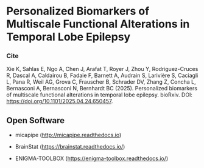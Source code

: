 # Personalized Biomarkers of Multiscale Functional Alterations in Temporal Lobe Epilepsy

### Cite
Xie K, Sahlas E, Ngo A, Chen J, Arafat T, Royer J, Zhou Y, Rodriguez-Cruces R, Dascal A, Caldairou B, Fadaie F, Barnett A, Audrain S, Larivière S, Caciagli L, Pana R, Weil AG, Grova C, Frauscher B, Schrader DV, Zhang Z, Concha L, Bernasconi A, Bernasconi N, Bernhardt BC (2025). Personalized biomarkers of multiscale functional alterations in temporal lobe epilepsy. bioRxiv. DOI: https://doi.org/10.1101/2025.04.24.650457.

## Open Software

- micapipe (http://micapipe.readthedocs.io)

- BrainStat (https://brainstat.readthedocs.io/)

- ENIGMA-TOOLBOX (https://enigma-toolbox.readthedocs.io/)

